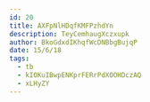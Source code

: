 ```yaml
---
id: 20
title: AXFpNlHDqfKMFPzhdYn
description: TeyCemhaugXczxupk
author: BkoGdxdIKhqfWcDNBbgBujqP
date: 15/6/18
tags:
  - tb
  - kIOKuIBwpENKprFERrPdXOOHDczAQ
  - xLHyZY
---
```

